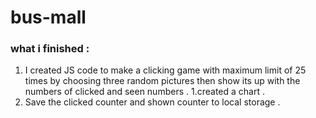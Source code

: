 # bus-mall
### what i finished :
1. I created JS code to make a clicking game with maximum limit of 25 times by choosing three random pictures then show its up with the numbers of clicked and seen numbers .
1.created a chart .
1. Save the clicked counter and shown counter  to local storage .